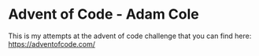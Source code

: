 # Advent of Code - Adam Cole

This is my attempts at the advent of code challenge that you can find here: https://adventofcode.com/
